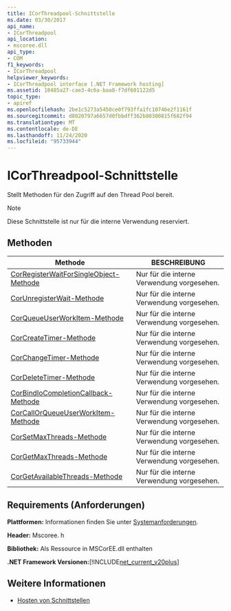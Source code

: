 ```yaml
---
title: ICorThreadpool-Schnittstelle
ms.date: 03/30/2017
api_name:
- ICorThreadpool
api_location:
- mscoree.dll
api_type:
- COM
f1_keywords:
- ICorThreadpool
helpviewer_keywords:
- ICorThreadpool interface [.NET Framework hosting]
ms.assetid: 18485a27-cae3-4c6a-baa8-f7df601122d5
topic_type:
- apiref
ms.openlocfilehash: 2be1c5273a5450ce0f793ffa1fc10746e2f1161f
ms.sourcegitcommit: d8020797a6657d0fbbdff362b80300815f682f94
ms.translationtype: MT
ms.contentlocale: de-DE
ms.lasthandoff: 11/24/2020
ms.locfileid: "95733944"
---
```

# <a name="icorthreadpool-interface"></a>ICorThreadpool-Schnittstelle

Stellt Methoden für den Zugriff auf den Thread Pool bereit.  
  
> [!NOTE]
> Diese Schnittstelle ist nur für die interne Verwendung reserviert.  
  
## <a name="methods"></a>Methoden  
  
|Methode|BESCHREIBUNG|  
|------------|-----------------|  
|[CorRegisterWaitForSingleObject-Methode](icorthreadpool-corregisterwaitforsingleobject-method.md)|Nur für die interne Verwendung vorgesehen.|  
|[CorUnregisterWait-Methode](icorthreadpool-corunregisterwait-method.md)|Nur für die interne Verwendung vorgesehen.|  
|[CorQueueUserWorkItem-Methode](icorthreadpool-corqueueuserworkitem-method.md)|Nur für die interne Verwendung vorgesehen.|  
|[CorCreateTimer-Methode](icorthreadpool-corcreatetimer-method.md)|Nur für die interne Verwendung vorgesehen.|  
|[CorChangeTimer-Methode](icorthreadpool-corchangetimer-method.md)|Nur für die interne Verwendung vorgesehen.|  
|[CorDeleteTimer-Methode](icorthreadpool-cordeletetimer-method.md)|Nur für die interne Verwendung vorgesehen.|  
|[CorBindIoCompletionCallback-Methode](icorthreadpool-corbindiocompletioncallback-method.md)|Nur für die interne Verwendung vorgesehen.|  
|[CorCallOrQueueUserWorkItem-Methode](icorthreadpool-corcallorqueueuserworkitem-method.md)|Nur für die interne Verwendung vorgesehen.|  
|[CorSetMaxThreads-Methode](icorthreadpool-corsetmaxthreads-method.md)|Nur für die interne Verwendung vorgesehen.|  
|[CorGetMaxThreads-Methode](icorthreadpool-corgetmaxthreads-method.md)|Nur für die interne Verwendung vorgesehen.|  
|[CorGetAvailableThreads-Methode](icorthreadpool-corgetavailablethreads-method.md)|Nur für die interne Verwendung vorgesehen.|  
  
## <a name="requirements"></a>Requirements (Anforderungen)  

 **Plattformen:** Informationen finden Sie unter [Systemanforderungen](../../get-started/system-requirements.md).  
  
 **Header:** Mscoree. h  
  
 **Bibliothek:** Als Ressource in MSCorEE.dll enthalten  
  
 **.NET Framework Versionen:**[!INCLUDE[net_current_v20plus](../../../../includes/net-current-v20plus-md.md)]  
  
## <a name="see-also"></a>Weitere Informationen

- [Hosten von Schnittstellen](hosting-interfaces.md)
